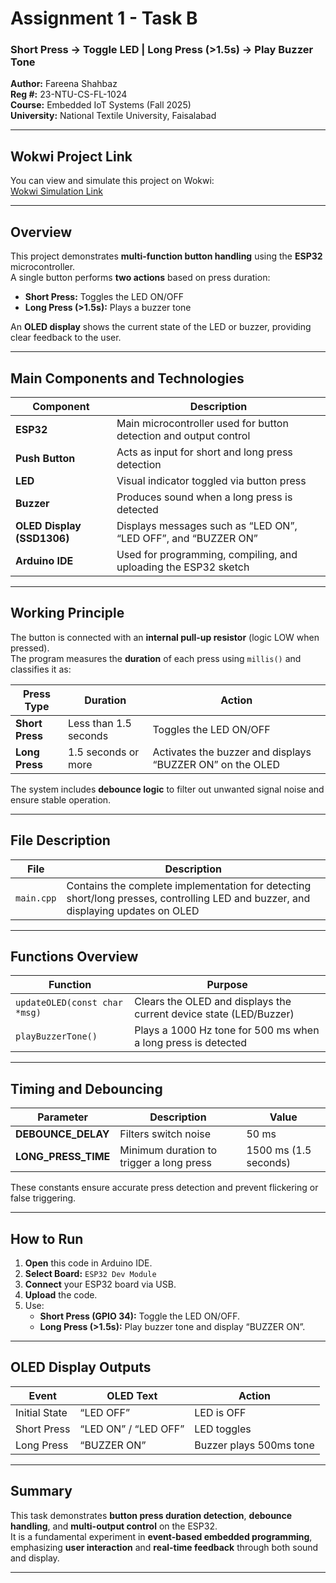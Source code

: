 # Assignment 1 - Task B  
### Short Press → Toggle LED | Long Press (>1.5s) → Play Buzzer Tone  
**Author:** Fareena Shahbaz  
**Reg #:** 23-NTU-CS-FL-1024  
**Course:** Embedded IoT Systems (Fall 2025)  
**University:** National Textile University, Faisalabad  

---

## Wokwi Project Link
You can view and simulate this project on Wokwi:  
[Wokwi Simulation Link](https://wokwi.com/projects/445804337034818561)

---

## Overview
This project demonstrates **multi-function button handling** using the **ESP32** microcontroller.  
A single button performs **two actions** based on press duration:  
- **Short Press:** Toggles the LED ON/OFF  
- **Long Press (>1.5s):** Plays a buzzer tone  

An **OLED display** shows the current state of the LED or buzzer, providing clear feedback to the user.

---

## Main Components and Technologies

| Component | Description |
|------------|-------------|
| **ESP32** | Main microcontroller used for button detection and output control |
| **Push Button** | Acts as input for short and long press detection |
| **LED** | Visual indicator toggled via button press |
| **Buzzer** | Produces sound when a long press is detected |
| **OLED Display (SSD1306)** | Displays messages such as “LED ON”, “LED OFF”, and “BUZZER ON” |
| **Arduino IDE** | Used for programming, compiling, and uploading the ESP32 sketch |

---

## Working Principle

The button is connected with an **internal pull-up resistor** (logic LOW when pressed).  
The program measures the **duration** of each press using `millis()` and classifies it as:  

| Press Type | Duration | Action |
|-------------|-----------|--------|
| **Short Press** | Less than 1.5 seconds | Toggles the LED ON/OFF |
| **Long Press** | 1.5 seconds or more | Activates the buzzer and displays “BUZZER ON” on the OLED |

The system includes **debounce logic** to filter out unwanted signal noise and ensure stable operation.

---

## File Description

| File | Description |
|------|-------------|
| `main.cpp` | Contains the complete implementation for detecting short/long presses, controlling LED and buzzer, and displaying updates on OLED |

---

## Functions Overview

| Function | Purpose |
|-----------|----------|
| `updateOLED(const char *msg)` | Clears the OLED and displays the current device state (LED/Buzzer) |
| `playBuzzerTone()` | Plays a 1000 Hz tone for 500 ms when a long press is detected |

---

## Timing and Debouncing

| Parameter | Description | Value |
|------------|-------------|--------|
| **DEBOUNCE_DELAY** | Filters switch noise | 50 ms |
| **LONG_PRESS_TIME** | Minimum duration to trigger a long press | 1500 ms (1.5 seconds) |

These constants ensure accurate press detection and prevent flickering or false triggering.

---

## How to Run

1. **Open** this code in Arduino IDE.  
2. **Select Board:** `ESP32 Dev Module`  
3. **Connect** your ESP32 board via USB.  
4. **Upload** the code.  
5. Use:
   - **Short Press (GPIO 34):** Toggle the LED ON/OFF.  
   - **Long Press (>1.5s):** Play buzzer tone and display “BUZZER ON”.  

---

## OLED Display Outputs

| Event | OLED Text | Action |
|--------|------------|--------|
| Initial State | “LED OFF” | LED is OFF |
| Short Press | “LED ON” / “LED OFF” | LED toggles |
| Long Press | “BUZZER ON” | Buzzer plays 500ms tone |

---

## Summary
This task demonstrates **button press duration detection**, **debounce handling**, and **multi-output control** on the ESP32.  
It is a fundamental experiment in **event-based embedded programming**, emphasizing **user interaction** and **real-time feedback** through both sound and display.

---
  
